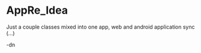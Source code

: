 # AppRe_Idea


Just a couple classes mixed into one app, web and android application sync (...)

-dn